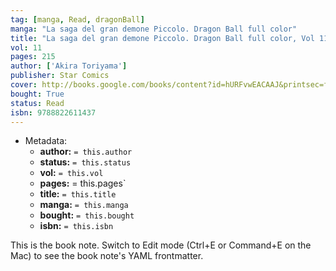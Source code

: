```yaml
---
tag: [manga, Read, dragonBall]
manga: "La saga del gran demone Piccolo. Dragon Ball full color"
title: "La saga del gran demone Piccolo. Dragon Ball full color, Vol 11"
vol: 11
pages: 215
author: ['Akira Toriyama']
publisher: Star Comics
cover: http://books.google.com/books/content?id=hURFvwEACAAJ&printsec=frontcover&img=1&zoom=1&source=gbs_api
bought: True
status: Read
isbn: 9788822611437
---
```


- Metadata:
    - **author:** `= this.author`
    - **status:** `= this.status`
    - **vol:** `= this.vol`
    - **pages:** = this.pages`
    - **title:** `= this.title`
    - **manga:** `= this.manga`
    - **bought:** `= this.bought`
    - **isbn:** `= this.isbn`


This is the book note. Switch to Edit mode (Ctrl+E or Command+E on the Mac) to see the book note's YAML frontmatter.
